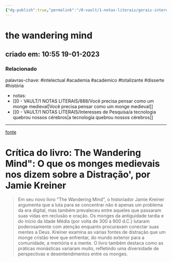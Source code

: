 ```yaml
---
{"dg-publish":true,"permalink":"/0-vault/1-notas-literais/gerais-interesses/the-wandering-mind/","tags":["intelectual","academia","academico","totalizante","disserte","história"],"dgHomeLink":true,"dgShowLocalGraph":true,"dgShowFileTree":true,"dgEnableSearch":true}
---
```


# the wandering mind
## criado em: 10:55 19-01-2023

### Relacionado
palavras-chave: #intelectual #academia #academico #totalizante #disserte #história 
- notas: 
- [[0 - VAULT/1 NOTAS LITERAIS/888/Você precisa pensar como um monge medieval\|Você precisa pensar como um monge medieval]]
- [[0 - VAULT/1 NOTAS LITERAIS/Interesses de Pesquisa/a tecnologia quebrou nossos cérebros\|a tecnologia quebrou nossos cérebros]]
---
[fonte](https://www.nytimes.com/2023/01/09/books/review/the-wandering-mind-jamie-kreiner.html)

# Crítica do livro: The Wandering Mind": O que os monges medievais nos dizem sobre a Distração', por Jamie Kreiner

>Em seu novo livro "The Wandering Mind", o historiador Jamie Kreiner argumenta que a luta para se concentrar não é apenas um problema da era digital, mas também prevaleceu entre aqueles que passaram suas vidas em reclusão e oração. Os monges da antiguidade tardia e do início da Idade Média (por volta de 300 a 900 d.C.) lutaram poderosamente com atenção enquanto procuravam conectar suas mentes a Deus. Kreiner examina as várias fontes de distração que um monge cristão teve que enfrentar, do mundo exterior para a comunidade, a memória e a mente. O livro também destaca como as práticas monásticas variaram muito, refletindo uma diversidade de perspectivas e desentendimentos entre os monges.